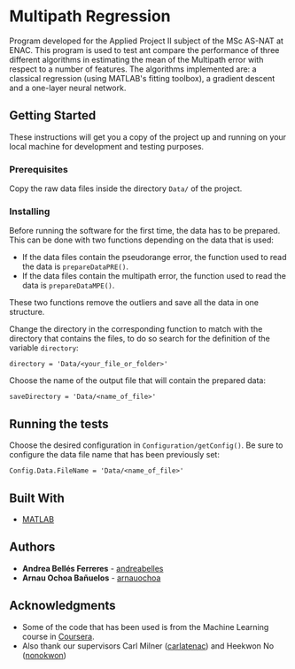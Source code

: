 # Multipath Regression

Program developed for the Applied Project II subject of the MSc AS-NAT at ENAC. This program is used to test ant compare the performance of three different algorithms in estimating the mean of the Multipath error with respect to a number of features. The algorithms implemented are: a classical regression (using MATLAB's fitting toolbox), a gradient descent and a one-layer neural network.

## Getting Started

These instructions will get you a copy of the project up and running on your local machine for development and testing purposes.

### Prerequisites

Copy the raw data files inside the directory  `Data/` of the project.

### Installing

Before running the software for the first time, the data has to be prepared. This can be done with two functions depending on the data that is used:
 * If the data files contain the pseudorange error, the function used to read the data is `prepareDataPRE()`.
 * If the data files contain the multipath error, the function used to read the data is `prepareDataMPE()`.

These two functions remove the outliers and save all the data in one structure.

Change the directory in the corresponding function to match with the directory that contains the files, to do so search for the definition of the variable `directory`:
```
directory = 'Data/<your_file_or_folder>'
```
Choose the name of the output file that will contain the prepared data:

```
saveDirectory = 'Data/<name_of_file>'
```

## Running the tests

Choose the desired configuration in `Configuration/getConfig()`. Be sure to configure the data file name that has been previously set:

```
Config.Data.FileName = 'Data/<name_of_file>'
```

## Built With

* [MATLAB](https://www.mathworks.com/products/matlab.html)

## Authors

* **Andrea Bellés Ferreres** - [andreabelles](https://github.com/andreabelles)
* **Arnau Ochoa Bañuelos** - [arnauochoa](https://github.com/arnauochoa)

## Acknowledgments

* Some of the code that has been used is from the Machine Learning course in [Coursera](https://www.coursera.org/learn/machine-learning).
* Also thank our supervisors Carl Milner ([carlatenac](https://github.com/carlatenac)) and Heekwon No ([nonokwon](https://github.com/nonokwon))
